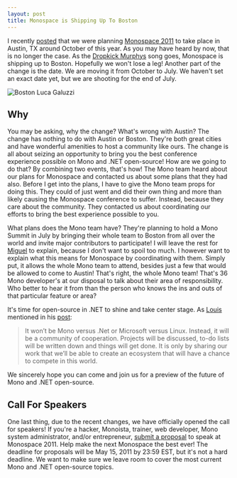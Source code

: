 ```yaml
---
layout: post
title: Monospace is Shipping Up To Boston
---
```


I recently [posted][monospace-refresh] that we were planning [Monospace 2011][monospace] to take place in Austin, TX around October of this year.  As you may have heard by now, that is no longer the case.  As the [Dropkick Murphys][dropkick-murphys] song goes, Monospace is shipping up to Boston.  Hopefully we won't lose a leg!  Another part of the change is the date.  We are moving it from October to July.  We haven't set an exact date yet, but we are shooting for the end of July.

<img src="http://ragan.io/images/post-assets/2011-03-29-monospace-is-shipping-up-to-boston/bostonlucagaluzzi.jpg" alt="Boston Luca Galuzzi" />

## Why

You may be asking, why the change?  What's wrong with Austin?  The change has nothing to do with Austin or Boston.  They're both great cities and have wonderful amenities to host a community like ours.  The change is all about seizing an opportunity to bring you the best conference experience possible on Mono and .NET open-source!  How are we going to do that?  By combining two events, that's how!  The Mono team heard about our plans for Monospace and contacted us about some plans that they had also.  Before I get into the plans, I have to give the Mono team props for doing this.  They could of just went and did their own thing and more than likely causing the Monospace conference to suffer.  Instead, because they care about the community.  They contacted us about coordinating our efforts to bring the best experience possible to you.

What plans does the Mono team have?  They're planning to hold a Mono Summit in July by bringing their whole team to Boston from all over the world and invite major contributors to participate!  I will leave the rest for [Miguel][miguel] to explain, because I don't want to spoil too much.  I however want to explain what this means for Monospace by coordinating with them.  Simply put, it allows the whole Mono team to attend, besides just a few that would be allowed to come to Austin!  That's right, the whole Mono team!  That's 36 Mono developer's at our disposal to talk about their area of responsibility.  Who better to hear it from than the person who knows the ins and outs of that particular feature or area?

It's time for open-source in .NET to shine and take center stage.  As [Louis][louis] mentioned in his [post][louis-monospace-update]:

>It won’t be Mono versus .Net or Microsoft versus Linux. Instead, it will be a community of cooperation. Projects will be discussed, to-do lists will be written down and things will get done. It is only by sharing our work that we’ll be able to create an ecosystem that will have a chance to compete in this world.

We sincerely hope you can come and join us for a preview of the future of Mono and .NET open-source.

## Call For Speakers

One last thing, due to the recent changes, we have officially opened the call for speakers!  If you're a hacker, Monoista, trainer, web developer, Mono system administrator, and/or entrepreneur, [submit a proposal][call-for-speakers] to speak at Monospace 2011. Help make the next Monospace the best ever!  The deadline for proposals will be May 15, 2011 by 23:59 EST, but it's not a hard deadline.  We want to make sure we leave room to cover the most current Mono and .NET open-source topics.

[monospace-refresh]: /posts/monospace-refresh/
[monospace]: http://monospace.us/
[dropkick-murphys]: http://www.dropkickmurphys.com/music/albums/the-warriors-code/#boston
[miguel]: http://tirania.org/blog/
[louis]: http://lostechies.com/louissalin/author/louissalin/
[louis-monospace-update]: http://lostechies.com/louissalin/2011/03/26/monospace-2011-update/
[call-for-speakers]: http://monospace.us/callforspeakers.html
